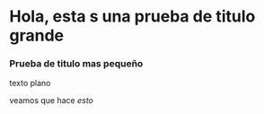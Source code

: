 # Hola, esta s una prueba de titulo grande
### Prueba de titulo mas pequeño

texto plano

veamos que hace *esto*
